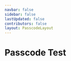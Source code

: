 ```yaml
---
navbar: false
sidebar: false
lastUpdated: false
contributors: false
layout: PasscodeLayout
---
```


# Passcode Test

